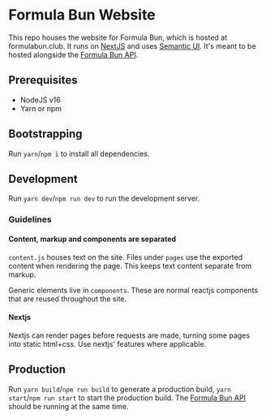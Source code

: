 # Formula Bun Website

This repo houses the website for Formula Bun, which is hosted at formulabun.club. It runs on [NextJS](https://nextjs.org) and uses [Semantic UI](https://react.semantic-ui.com). It's meant to be hosted alongside the [Formula Bun API](https://github.com/formulabun/api).

## Prerequisites

- NodeJS v16
- Yarn or npm

## Bootstrapping

Run `yarn`/`npm i` to install all dependencies.

## Development

Run `yarn dev`/`npm run dev` to run the development server.

### Guidelines

#### Content, markup and components are separated

`content.js` houses text on the site. Files under `pages` use the exported content when rendering the page. This keeps text content separate from markup.

Generic elements live in `components`. These are normal reactjs components that are reused throughout the site.

#### Nextjs

Nextjs can render pages before requests are made, turning some pages into static html+css. Use nextjs' features where applicable.

## Production

Run `yarn build`/`npm run build` to generate a production build, `yarn start`/`npm run start` to start the production build. The [Formula Bun API](https://github.com/formulabun/api) should be running at the same time.
